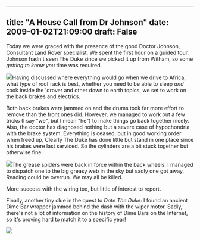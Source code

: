 
---
title: "A House Call from Dr Johnson"
date: 2009-01-02T21:09:00
draft: False
---

Today we were graced with the presence of the good Doctor Johnson, Consultant Land Rover specialist.  We spent the first hour on a guided tour.  Johnson hadn't seen The Duke since we picked it up from Witham, so some <span style="font-style: italic;">getting to know you</span> time was required.

<a href="http://danandtheduke.co.uk/uploaded_images/IMG_5788-781121.JPG"><img src="http://danandtheduke.co.uk/uploaded_images/IMG_5788-781039.JPG"/></a>Having discussed where everything would go when we drive to Africa, what type of roof rack is best, whether you need to be able to sleep <span style="font-style: italic;">and</span> cook inside the 'drover and other down to earth topics, we set to work on the back brakes and electrics.

Both back brakes were jammed on and the drums took far more effort to remove than the front ones did.  However, we managed to work out a few tricks (I say "we", but I mean "he") to make things go back together nicely.  Also, the doctor has diagnosed nothing but a severe case of hypochondria with the brake system.  Everything is ceased, but in good working order when freed up.  Clearly The Duke has done little but stand in one place since his brakes were last serviced.  So the cylinders are a bit stuck together but otherwise fine.

<a href="http://danandtheduke.co.uk/uploaded_images/IMG_5783-728277.JPG"><img src="http://danandtheduke.co.uk/uploaded_images/IMG_5783-728202.JPG"/></a>The grease spiders were back in force within the back wheels.  I managed to dispatch one to the big greasy web in the sky but sadly one got away.  Reading could be overrun.  We may all be killed.

More success with the wiring too, but little of interest to report.

Finally, another tiny clue in the quest to <span style="font-style: italic;">Date The Duke</span>:  I found an ancient Dime Bar wrapper jammed behind the dash with the wiper motor.  Sadly, there's not a lot of information on the history of Dime Bars on the Internet, so it's proving hard to match it to a specific year!

<a href="http://danandtheduke.co.uk/uploaded_images/IMG_5808-787508.JPG"><img src="http://danandtheduke.co.uk/uploaded_images/IMG_5808-787498.JPG"/></a>